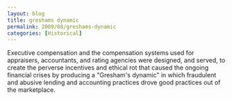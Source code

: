 ```yaml
---
layout: blog
title: greshams dynamic
permalink: 2009/08/greshams-dynamic
categories: [Historical]
---
```


<p>Executive compensation and the compensation systems used for appraisers, accountants, and rating agencies were designed, and served, to create the perverse incentives and ethical rot that caused the ongoing financial crises by producing a "Gresham's dynamic" in which fraudulent and abusive lending and accounting practices drove good practices out of the marketplace.</p>

